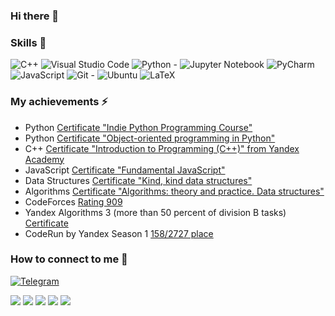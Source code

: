 ### Hi there 👋
### Skills 🌱
![C++](https://img.shields.io/badge/c++-%2300599C.svg?style=for-the-badge&logo=c%2B%2B&logoColor=white)
![Visual Studio Code](https://img.shields.io/badge/Visual%20Studio%20Code-0078d7.svg?style=for-the-badge&logo=visual-studio-code&logoColor=white)
![Python - ](https://img.shields.io/badge/python-3670A0?style=for-the-badge&logo=python&logoColor=ffdd54)
![Jupyter Notebook](https://img.shields.io/badge/jupyter-%23FA0F00.svg?style=for-the-badge&logo=jupyter&logoColor=white)
![PyCharm](https://img.shields.io/badge/pycharm-143?style=for-the-badge&logo=pycharm&logoColor=black&color=black&labelColor=green)
![JavaScript](https://img.shields.io/badge/javascript-%23323330.svg?style=for-the-badge&logo=javascript&logoColor=%23F7DF1E)
![Git - ](https://img.shields.io/badge/git-%23F05033.svg?style=for-the-badge&logo=git&logoColor=white)
![Ubuntu](https://img.shields.io/badge/Ubuntu-E95420?style=for-the-badge&logo=ubuntu&logoColor=white)
![LaTeX](https://img.shields.io/badge/latex-%23008080.svg?style=for-the-badge&logo=latex&logoColor=white)

### My achievements ⚡

- Python [Certificate "Indie Python Programming Course"](https://github.com/hazerblu/hazerblu/blob/main/Indi_Python.pdf)
- Python [Certificate "Object-oriented programming in Python"](https://github.com/hazerblu/hazerblu/blob/main/OOP_Python.pdf)
- C++ [Certificate "Introduction to Programming (C++)" from Yandex Academy](https://github.com/hazerblu/hazerblu/blob/main/Intro_c%2B%2B_yandex.pdf)
- JavaScript [Certificate "Fundamental JavaScript"](https://github.com/hazerblu/hazerblu/blob/main/Fundamental_JS.pdf)
- Data Structures [Certificate "Kind, kind data structures"](https://github.com/hazerblu/hazerblu/blob/main/Kind_DS.pdf)
- Algorithms [Certificate "Algorithms: theory and practice. Data structures"](https://github.com/hazerblu/hazerblu/blob/main/Algs_Ds_CSC.pdf)
- CodeForces [Rating 909](https://codeforces.com/profile/waffle_moon)
- Yandex Algorithms 3 (more than 50 percent of division B tasks) [Certificate](https://github.com/hazerblu/hazerblu/blob/main/%D0%AF%D0%BD%D0%B4%D0%B5%D0%BA%D1%81_%D0%90%D0%BB%D0%B3%D0%BE%D1%80%D0%B8%D1%82%D0%BC%D1%8B_3.pdf)
- CodeRun by Yandex Season 1 [158/2727 place](https://coderun.yandex.ru/seasons/first_2023/tracks/backend/rating)

### How to connect to me 💬

[![Telegram](https://img.shields.io/badge/Telegram-2CA5E0?style=for-the-badge&logo=telegram&logoColor=white)](https://t.me/Dark_Ldy)


![](https://github-profile-summary-cards.vercel.app/api/cards/profile-details?username=hazerblu&theme=aura)
![](https://github-profile-summary-cards.vercel.app/api/cards/most-commit-language?username=hazerblu&theme=aura)
![](https://github-profile-summary-cards.vercel.app/api/cards/repos-per-language?username=hazerblu&theme=aura)
![](https://github-profile-summary-cards.vercel.app/api/cards/stats?username=hazerblu&theme=aura)
![](https://github-profile-summary-cards.vercel.app/api/cards/productive-time?username=hazerblu&theme=aura)

<!--
**hazerblu/hazerblu** is a ✨ _special_ ✨ repository because its `README.md` (this file) appears on your GitHub profile.

Here are some ideas to get you started:

- 🔭 I’m currently working on ...
- 🌱 I’m currently learning ...
- 👯 I’m looking to collaborate on ...
- 🤔 I’m looking for help with ...
- 💬 Ask me about ...
- 📫 How to reach me: ...
- 😄 Pronouns: ...
- ⚡ Fun fact: ...
-->
